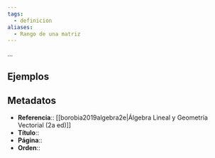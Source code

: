 ```yaml
---
tags:
  - definicion
aliases:
  - Rango de una matriz
---
```

...

## Ejemplos

## Metadatos
- **Referencia**:: [[borobia2019algebra2e|Álgebra Lineal y Geometría Vectorial (2a ed)]]
- **Título**::
- **Página**::
- **Orden**::
